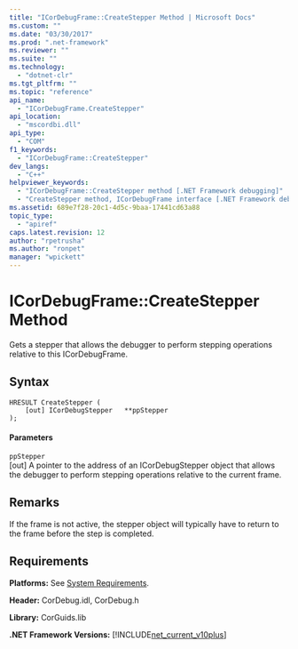 ```yaml
---
title: "ICorDebugFrame::CreateStepper Method | Microsoft Docs"
ms.custom: ""
ms.date: "03/30/2017"
ms.prod: ".net-framework"
ms.reviewer: ""
ms.suite: ""
ms.technology: 
  - "dotnet-clr"
ms.tgt_pltfrm: ""
ms.topic: "reference"
api_name: 
  - "ICorDebugFrame.CreateStepper"
api_location: 
  - "mscordbi.dll"
api_type: 
  - "COM"
f1_keywords: 
  - "ICorDebugFrame::CreateStepper"
dev_langs: 
  - "C++"
helpviewer_keywords: 
  - "ICorDebugFrame::CreateStepper method [.NET Framework debugging]"
  - "CreateStepper method, ICorDebugFrame interface [.NET Framework debugging]"
ms.assetid: 689e7f28-20c1-4d5c-9baa-17441cd63a88
topic_type: 
  - "apiref"
caps.latest.revision: 12
author: "rpetrusha"
ms.author: "ronpet"
manager: "wpickett"
---
```

# ICorDebugFrame::CreateStepper Method
Gets a stepper that allows the debugger to perform stepping operations relative to this ICorDebugFrame.  
  
## Syntax  
  
```  
HRESULT CreateStepper (  
    [out] ICorDebugStepper   **ppStepper  
);  
```  
  
#### Parameters  
 `ppStepper`  
 [out] A pointer to the address of an ICorDebugStepper object that allows the debugger to perform stepping operations relative to the current frame.  
  
## Remarks  
 If the frame is not active, the stepper object will typically have to return to the frame before the step is completed.  
  
## Requirements  
 **Platforms:** See [System Requirements](../../../../docs/framework/get-started/system-requirements.md).  
  
 **Header:** CorDebug.idl, CorDebug.h  
  
 **Library:** CorGuids.lib  
  
 **.NET Framework Versions:** [!INCLUDE[net_current_v10plus](../../../../includes/net-current-v10plus-md.md)]